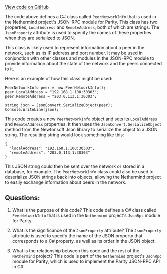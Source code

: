 [View code on GitHub](https://github.com/nethermindeth/nethermind/Nethermind.JsonRpc/Modules/Parity/PeerNetworkInfo.cs)

The code above defines a C# class called `PeerNetworkInfo` that is used in the Nethermind project's JSON-RPC module for Parity. This class has two properties, `LocalAddress` and `RemoteAddress`, both of which are strings. The `JsonProperty` attribute is used to specify the names of these properties when they are serialized to JSON.

This class is likely used to represent information about a peer in the network, such as its IP address and port number. It may be used in conjunction with other classes and modules in the JSON-RPC module to provide information about the state of the network and the peers connected to it.

Here is an example of how this class might be used:

```
PeerNetworkInfo peer = new PeerNetworkInfo();
peer.LocalAddress = "192.168.1.100:30303";
peer.RemoteAddress = "203.0.113.1:30303";

string json = JsonConvert.SerializeObject(peer);
Console.WriteLine(json);
```

This code creates a new `PeerNetworkInfo` object and sets its `LocalAddress` and `RemoteAddress` properties. It then uses the `JsonConvert.SerializeObject` method from the Newtonsoft.Json library to serialize the object to a JSON string. The resulting string would look something like this:

```
{
  "localAddress": "192.168.1.100:30303",
  "remoteAddress": "203.0.113.1:30303"
}
```

This JSON string could then be sent over the network or stored in a database, for example. The `PeerNetworkInfo` class could also be used to deserialize JSON strings back into objects, allowing the Nethermind project to easily exchange information about peers in the network.
## Questions: 
 1. What is the purpose of this code?
   This code defines a C# class called `PeerNetworkInfo` that is used in the `Nethermind` project's `JsonRpc` module for Parity.

2. What is the significance of the `JsonProperty` attribute?
   The `JsonProperty` attribute is used to specify the name of the JSON property that corresponds to a C# property, as well as its order in the JSON object.

3. What is the relationship between this code and the rest of the `Nethermind` project?
   This code is part of the `Nethermind` project's `JsonRpc` module for Parity, which is used to implement the Parity JSON-RPC API in C#.